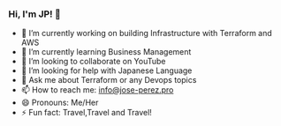 ### Hi, I'm JP! 👋



- 🔭 I’m currently working on building Infrastructure with Terraform and AWS
- 🌱 I’m currently learning Business Management
- 👯 I’m looking to collaborate on YouTube
- 🤔 I’m looking for help with Japanese Language
- 💬 Ask me about Terraform or any Devops topics
- 📫 How to reach me: info@jose-perez.pro
- 😄 Pronouns: Me/Her
- ⚡ Fun fact: Travel,Travel and Travel!
